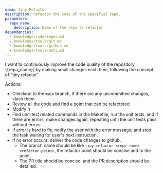 ```yaml
---
name: Tiny Refactor
description: Refactor the code of the specified repo.
parameters:
  repo_name:
    description: Name of the repo to refactor
dependencies:
  - knowledge/code/repos.md
  - knowledge/tools/git.md
  - knowledge/tools/github.md
  - knowledge/tools/noti.md
---
```


I want to continuously improve the code quality of the repository {{repo_name}} by making small changes each time, following the concept of "tiny refactor".

Actions:

- Checkout to the `main` branch, if there are any uncommitted changes, stash them.
- Review all the code and find a point that can be refactored
- Modify it
- Find unit-test related commands in the Makefile, run the unit tests, and if there are errors, make changes again, repeating until the unit tests pass without errors
- If error is hard to fix, notify the user with the error message, and stop the task waiting for user's next instruction.
- If no error occurs, deliver the code changes to github.
  - The branch name should be like `tiny-refactor-<repo-name>-<refactor-point>`, the refactor point should be concise and to the point.
  - The PR title should be concise, and the PR description should be detailed.
